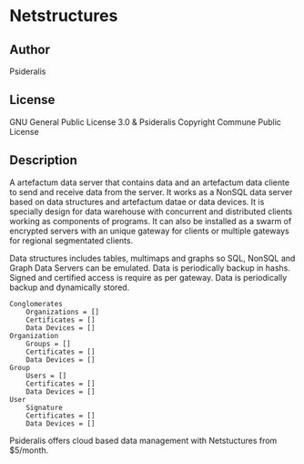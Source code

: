 # Netstructures
## Author
Psideralis
## License
GNU General Public License 3.0 & Psideralis Copyright Commune Public License
## Description
A artefactum data server that contains data and an artefactum data cliente to
send and receive data from the server. It works as a NonSQL data server
based on data structures and artefactum datae or data devices. It is specially 
design for data warehouse with concurrent and distributed clients working as 
components of programs. It can also be installed as a swarm of encrypted servers
with an unique gateway for clients or multiple gateways for regional segmentated
clients.

Data structures includes tables, multimaps and graphs so SQL, NonSQL and Graph
Data Servers can be emulated. Data is periodically backup in hashs. Signed and
certified access is require as per gateway.  Data is periodically backup and 
dynamically stored.


    Conglomerates
        Organizations = []
        Certificates = []
        Data Devices = []
    Organization
        Groups = []
        Certificates = []
        Data Devices = []
    Group
        Users = []
        Certificates = []
        Data Devices = []
    User
        Signature
        Certificates = []
        Data Devices = []

Psideralis offers cloud based data management with Netstuctures from $5/month.